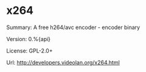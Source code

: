 #           x264
 
Summary:        A free h264/avc encoder - encoder binary
 
Version: 	0.%{api}
 
License:        GPL-2.0+
 
Url:            http://developers.videolan.org/x264.html
